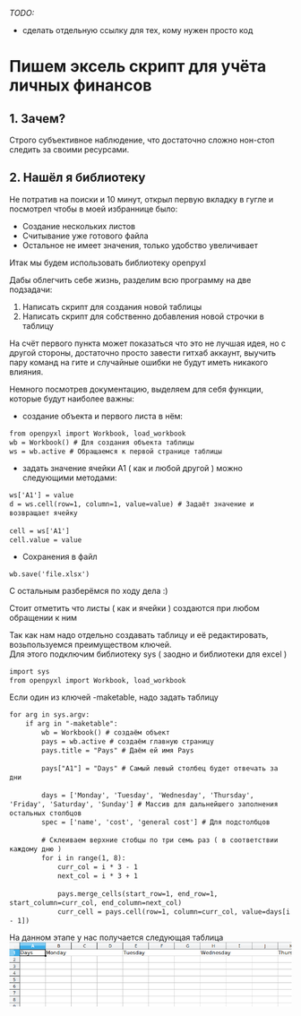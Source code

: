 _TODO:_
+ сделать отдельную ссылку для тех, кому нужен просто код
# Пишем эксель скрипт для учёта личных финансов  
## 1. Зачем?  
  
  Строго субъективное наблюдение, что достаточно сложно нон-стоп следить за своими ресурсами. 

## 2. Нашёл я библиотеку  
Не потратив на поиски и 10 минут, открыл первую вкладку в гугле и посмотрел чтобы в моей избраннице было:  
+ Создание нескольких листов  
+ Считывание уже готового файла  
+ Остальное не имеет значения, только удобство увеличивает  

Итак мы будем использовать библиотеку openpyxl  

Дабы облегчить себе жизнь, разделим всю программу на две подзадачи:  
1. Написать скрипт для создания новой таблицы   
2. Написать скрипт для собственно добавления новой строчки в таблицу  

На счёт первого пункта может показаться что это не лучшая идея, но с другой стороны, достаточно просто завести гитхаб аккаунт, выучить пару команд на гите и случайные ошибки не будут иметь никакого влияния.  
  
Немного посмотрев документацию, выделяем для себя функции, которые будут наиболее важны:  
+ создание объекта и первого листа в нём:
```
from openpyxl import Workbook, load_workbook
wb = Workbook() # Для создания объекта таблицы
ws = wb.active # Обращаемся к первой странице таблицы
```
+ задать значение ячейки А1 ( как и любой другой ) можно следующими методами:
```
ws['A1'] = value
d = ws.cell(row=1, column=1, value=value) # Задаёт значение и возвращает ячейку

cell = ws['A1']
cell.value = value
```
+ Сохранения в файл
```
wb.save('file.xlsx')
```
С остальным разберёмся по ходу дела :)

Стоит отметить что листы ( как и ячейки ) создаются при любом обращении к ним

Так как нам надо отдельно создавать таблицу и её редактировать, возьпользуемся преимуществом ключей.  
Для этого подключим библиотеку sys ( заодно и библиотеки для excel )
```
import sys
from openpyxl import Workbook, load_workbook
```
Если один из ключей -maketable, надо задать таблицу
```
for arg in sys.argv:
    if arg in "-maketable":
        wb = Workbook() # создаём объект
        pays = wb.active # создаём главную страницу
        pays.title = "Pays" # Даём ей имя Pays

        pays["A1"] = "Days" # Самый левый столбец будет отвечать за дни 

        days = ['Monday', 'Tuesday', 'Wednesday', 'Thursday', 'Friday', 'Saturday', 'Sunday'] # Массив для дальнейшего заполнения остальных столбцов
        spec = ['name', 'cost', 'general cost'] # Для подстолбцов

        # Склеиваем верхние стобцы по три семь раз ( в соответствии каждому дню )
        for i in range(1, 8):
            curr_col = i * 3 - 1
            next_col = i * 3 + 1

            pays.merge_cells(start_row=1, end_row=1, start_column=curr_col, end_column=next_col)
            curr_cell = pays.cell(row=1, column=curr_col, value=days[i - 1])
```
На данном этапе у нас получается следующая таблица  
![Image alt](https://github.com/Kipparis/ohboy/raw/excel_python/fin/readme/1.png)  